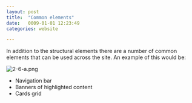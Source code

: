 ```yaml
---
layout: post
title:  "Common elements"
date:   0009-01-01 12:23:49
categories: website

---
```



In addition to the structural elements there are a number of common elements that can be used across the site. An example of this would be:

<div class="c-image">
  <img src="/innovation-lab-brand-guidelines/images/02-website/02-02-common-elements/2-6-a.png" alt="2-6-a.png">
</div>

<ul class="c-list -alphabetic">
  <li>Navigation bar</li>
  <li>Banners of highlighted content</li>
  <li>Cards grid</li>
</ul>
